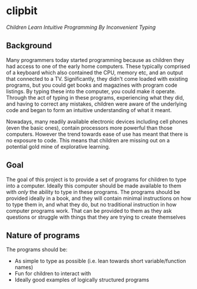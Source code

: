clipbit
=======

*Children Learn Intuitive Programming By Inconvenient Typing*

Background
----------

Many programmers today started programming because as children they had access to one of the early home computers. These typically comprised of a keyboard which also contained the CPU, memory etc, and an output that connected to a TV. Significantly, they didn't come loaded with existing programs, but you could get books and magazines with program code listings. By typing these into the computer, you could make it operate. Through the act of typing in these programs, experiencing what they did, and having to correct any mistakes, children were aware of the underlying code and began to form an intuitive understanding of what it meant.

Nowadays, many readily available electronic devices including cell phones (even the basic ones),  contain processors more powerful than those computers. However the trend towards ease of use has meant that there is no exposure to code. This means that children are missing out on a potential gold mine of explorative learning.

Goal
----

The goal of this project is to provide a set of programs for children to type into a computer. Ideally this computer should be made available to them with *only* the ability to type in these programs. The programs should be provided ideally in a book, and they will contain minimal instructions on how to type them in, and what they do, but no traditional instruction in how computer programs work. That can be provided to them as they ask questions or struggle with things that they are trying to create themselves

Nature of programs
------------------

The programs should be:

* As simple to type as possible (i.e. lean towards short variable/function names)
* Fun for children to interact with
* Ideally good examples of logically structured programs

